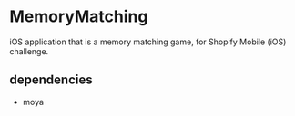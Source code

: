 # MemoryMatching
iOS application that is a memory matching game, for Shopify Mobile (iOS) challenge.


## dependencies
- moya
